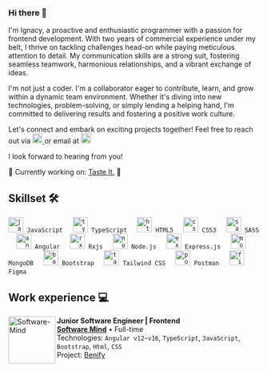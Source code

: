 ### Hi there 👋

I'm Ignacy, a proactive and enthusiastic programmer with a passion for frontend development. With two years of commercial experience under my belt, I thrive on tackling challenges head-on while paying meticulous attention to detail. My communication skills are a strong suit, fostering seamless teamwork, harmonious relationships, and a vibrant exchange of ideas.

I'm not just a coder. I'm a collaborator eager to contribute, learn, and grow within a dynamic team environment. Whether it's diving into new technologies, problem-solving, or simply lending a helping hand, I'm committed to delivering results and fostering a positive work culture.

Let's connect and embark on exciting projects together! Feel free to reach out via <a href="https://www.linkedin.com/in/ignacy-kozub/" target="_blank">
    <img src="https://img.shields.io/static/v1?message=LinkedIn&logo=linkedin&label=&color=0077B5&logoColor=white&labelColor=&style=for-the-badge" height="20" alt="Linkedin logo"/>
  </a> or email at <a href="mailto:erikhenriquealvescunha@gmail.com" target="_blank">
    <img src="https://img.shields.io/static/v1?message=ignacykozub@gmail.com&logo=microsoft-outlook&label=&color=0078D4&logoColor=white&labelColor=&style=for-the-badge" height="20" alt="Outlook logo"/>
  </a>
</div> I look forward to hearing from you!

 🚀 Currently working on: [Taste It.](https://github.com/KozubIgn/taste-it-app) 🚀 

## Skillset 🛠️

<div align="left">
    <code><img src="https://skillicons.dev/icons?i=js" height="30" alt="javascript logo"  /> JavaScript</code> 
  <img width="12" />
    <code><img src="https://skillicons.dev/icons?i=ts" height="30" alt="typescript logo"  /> TypeScript</code>
  <img width="12" />
    <code><img src="https://skillicons.dev/icons?i=html" height="30" alt="html5 logo"  /> HTML5</code>
  <img width="12" />
    <code><img src="https://skillicons.dev/icons?i=css" height="30" alt="css3 logo"  /> CSS3</code>
  <img width="12" />
    <code><img src="https://skillicons.dev/icons?i=sass" height="30" alt="sass logo"  /> SASS</code>
  <img width="12" />
    <code><img src="https://skillicons.dev/icons?i=angular" height="30" alt="angular logo"  /> Angular</code>
  <img width="12" />
    <code><img src="https://skillicons.dev/icons?i=reactivex" height="30" alt="rxjs logo"  /> Rxjs</code>
  <img width="12" />
    <code><img src="https://skillicons.dev/icons?i=nodejs" height="30" alt="nodejs logo"  /> Node.js</code>
  <img width="12" />
    <code><img src="https://skillicons.dev/icons?i=express" height="30" alt="express logo"  /> Express.js</code>
  <img width="12" />
    <code><img src="https://skillicons.dev/icons?i=mongodb" height="30" alt="mongodb logo"  /> MongoDB</code>
  <img width="12" />
    <code><img src="https://skillicons.dev/icons?i=bootstrap" height="30" alt="bootstrap logo"  /> Bootstrap</code>
  <img width="12" />
    <code><img src="https://skillicons.dev/icons?i=tailwind" height="30" alt="tailwind logo"  /> Tailwind CSS</code>
  <img width="12" />
    <code><img src="https://skillicons.dev/icons?i=postman" height="30" alt="postman logo"  /> Postman</code>
  <img width="12" />
    <code><img src="https://skillicons.dev/icons?i=figma" height="30" alt="figma logo"  /> Figma</code>
  <img width="12" />
</div>

## Work experience 💻


[<img align="left" height="94px" width="94px" alt="Software-Mind" src="https://ceo.com.pl/wp-content/uploads/2012/04/Software-Mind.png"/>](https://softwaremind.com/)

**Junior Software Engineer | Frontend** \
[**Software Mind**](https://softwaremind.com/) • Full-time \
Technologies: `Angular v12~v16`, `TypeScript`, `JavaScript`, `Bootstrap`, `Html`, `CSS` \
Project: [Benify](https://www.benify.com/)
<br/>

<!--
**KozubIgn/KozubIgn** is a ✨ _special_ ✨ repository because its `README.md` (this file) appears on your GitHub profile.

Here are some ideas to get you started:

- 🔭 I’m currently working on ...
- 🌱 I’m currently learning ...
- 👯 I’m looking to collaborate on ...
- 🤔 I’m looking for help with ...
- 💬 Ask me about ...
- 📫 How to reach me: ...
- 😄 Pronouns: ...
- ⚡ Fun fact: ...
-->
